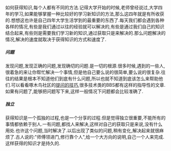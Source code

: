 

如何获得知识,每个人都有不同的方法.记得大学开始的时候,老师曾经说过,大学四年的学习,如果能够掌握一种比较好的学习新知识的方法,那么这四年就是有所收获的.想想这也许是自己四年大学生活学到的最重要的东西了.每天我们都会遇到各种各样的情况,有些是我们通过以往的经验就可以解决的,有些是通过我们自己的知识结合起来,有些则是需要我们学习新的知识,通过获取只是来解决的.那么问题解决的情况,解决的速度就取决于获得知识的方式和速度了.

##### 问题

发现问题,发现正确的问题,发现确切的问题.是一切的根源.很多时候,遇到的一些人,很着急的来让你帮忙解决一个事情,但是他自己要么说的很简单,要么说的很复杂.往往的结果是根本不知道他们到底有什么问题,所以也就不知道到底该怎么来帮助他们.可以看看啄木鸟社区的[提问的技巧][1],很多技术类的BBS都有这样的指导性的文章.如果有问题了,能够把问题写下来,这样一般情况下问题都会比较准确了.

##### 独立

获得知识是一个孤独的过程,也是一个分享的过程.但是觉得独立很重要,不能所有的事情都依赖于别人.一有问题,都找人来解决,这样对自己的获取只是来说,没有什么用处.也许这个问题,当时解决了.以后出现了类似的问题,稍有变化,解决起来就很麻烦了.古人说的:"师傅领进门,修行靠个人",给一个大方向的说明,自己一个人来完成.这样获得的知识才是持久的.

 [1]: http://wiki.woodpecker.org.cn/moin/AskForHelp